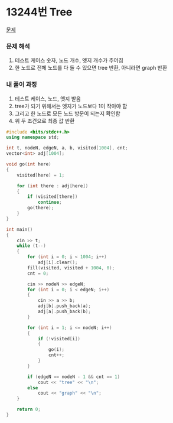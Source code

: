 # 13244번 Tree

[문제](https://www.acmicpc.net/problem/13244)

### 문제 해석

1. 테스트 케이스 숫자, 노드 개수, 엣지 개수가 주어짐
2. 한 노드로 전체 노드를 다 돌 수 있으면 tree 반환, 아니라면 graph 반환

### 내 풀이 과정

1. 테스트 케이스, 노드, 엣지 받음
2. tree가 되기 위해서는 엣지가 노드보다 1이 작아야 함
3. 그리고 한 노드로 모든 노드 방문이 되는지 확인함
4. 위 두 조건으로 최종 값 반환

```c++
#include <bits/stdc++.h>
using namespace std;

int t, nodeN, edgeN, a, b, visited[1004], cnt;
vector<int> adj[1004];

void go(int here)
{
    visited[here] = 1;

    for (int there : adj[here])
    {
        if (visited[there])
            continue;
        go(there);
    }
}

int main()
{
    cin >> t;
    while (t--)
    {
        for (int i = 0; i < 1004; i++)
            adj[i].clear();
        fill(visited, visited + 1004, 0);
        cnt = 0;

        cin >> nodeN >> edgeN;
        for (int i = 0; i < edgeN; i++)
        {
            cin >> a >> b;
            adj[b].push_back(a);
            adj[a].push_back(b);
        }

        for (int i = 1; i <= nodeN; i++)
        {
            if (!visited[i])
            {
                go(i);
                cnt++;
            }
        }

        if (edgeN == nodeN - 1 && cnt == 1)
            cout << "tree" << "\n";
        else
            cout << "graph" << "\n";
    }

    return 0;
}
```
